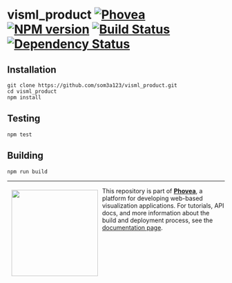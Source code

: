 visml_product [![Phovea][phovea-image]][phovea-url] [![NPM version][npm-image]][npm-url] [![Build Status][travis-image]][travis-url] [![Dependency Status][daviddm-image]][daviddm-url]
=====================



Installation
------------

```
git clone https://github.com/som3a123/visml_product.git
cd visml_product
npm install
```

Testing
-------

```
npm test
```

Building
--------

```
npm run build
```



***

<a href="https://caleydo.org"><img src="http://caleydo.org/assets/images/logos/caleydo.svg" align="left" width="200px" hspace="10" vspace="6"></a>
This repository is part of **[Phovea](http://phovea.caleydo.org/)**, a platform for developing web-based visualization applications. For tutorials, API docs, and more information about the build and deployment process, see the [documentation page](http://phovea.caleydo.org).


[phovea-image]: https://img.shields.io/badge/Phovea-Product-FABC15.svg
[phovea-url]: https://phovea.caleydo.org
[npm-image]: https://badge.fury.io/js/visml_product.svg
[npm-url]: https://npmjs.org/package/visml_product
[travis-image]: https://travis-ci.org/phovea/visml_product.svg?branch=master
[travis-url]: https://travis-ci.org/phovea/visml_product
[daviddm-image]: https://david-dm.org/phovea/visml_product/status.svg
[daviddm-url]: https://david-dm.org/phovea/visml_product
